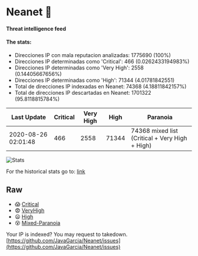 # Neanet :hocho:
#### Threat intelligence feed
#### The stats:

- Direcciones IP con mala reputacion analizadas: 1775690 (100%)
- Direcciones IP determinadas como 'Critical':  466 (0.0262433194983%)
- Direcciones IP determinadas como 'Very High':  2558 (0.14405667656%)
- Direcciones IP determinadas como 'High':  71344 (4.01781842551)
- Total de direcciones IP indexadas en Neanet:  74368 (4.18811842157%)
- Total de direcciones IP descartadas en Neanet:  1701322 (95.8118815784%)

| Last Update | Critical | Very High | High | Paranoia |
| --- | --- | --- | --- | --- |
| 2020-08-26 02:01:48 | 466 | 2558 | 71344 | 74368 mixed list (Critical + Very High + High)|

![Stats](https://docs.google.com/spreadsheets/d/e/2PACX-1vSnaNMIXVabIpDJjufMlzH7poXnshF3mgd8Is1g9ytUEzVsP5my4Trn8f-xkoLLQ38xpL3HtmUexLo6/pubchart?oid=501124687&format=image)

For the historical stats go to: [link](/stats.csv)
## Raw
- :scream: [Critical](https://raw.githubusercontent.com/JavaGarcia/Neanet/master/blacklists/neanet_critical.txt)
- :fearful: [VeryHigh](https://raw.githubusercontent.com/JavaGarcia/Neanet/master/blacklists/neanet_veryHigh.txtt)
- :frowning: [High](https://raw.githubusercontent.com/JavaGarcia/Neanet/master/blacklists/neanet_high.txt)
- :dizzy_face: [Mixed-Paranoia](https://raw.githubusercontent.com/JavaGarcia/Neanet/master/blacklists/neanet_all.txt)


Your IP is indexed? You may request to takedown. [https://github.com/JavaGarcia/Neanet/issues](https://github.com/JavaGarcia/Neanet/issues)

































































































































































































































































































































































































































































